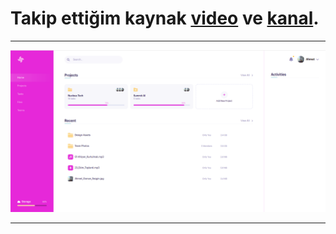 # Takip ettiğim kaynak [video](https://www.youtube.com/watch?v=mss-fuO4y2U&list=PLfAfrKyDRWrFg0byGVf_uJxyPPumWDSRA&index=3) ve [kanal](https://www.youtube.com/c/PROTOTURKCOM).
---
![Basit Dashboard](./images/frontend-examples-3.png)

---